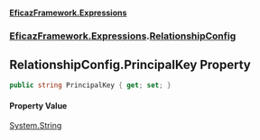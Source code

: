 #### [EficazFramework.Expressions](EficazFrameworkExpressions.md 'EficazFramework Expressions')
### [EficazFramework.Expressions](EficazFrameworkExpressions.md#EficazFramework.Expressions 'EficazFramework.Expressions').[RelationshipConfig](EficazFramework.Expressions/RelationshipConfig.md 'EficazFramework.Expressions.RelationshipConfig')

## RelationshipConfig.PrincipalKey Property

```csharp
public string PrincipalKey { get; set; }
```

#### Property Value
[System.String](https://docs.microsoft.com/en-us/dotnet/api/System.String 'System.String')
